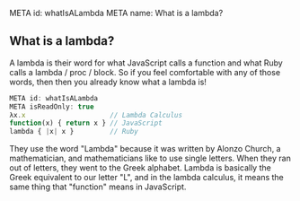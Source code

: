 META id: whatIsALambda
META name: What is a lambda?

What is a lambda?
-----------------

A lambda is their word for what JavaScript calls a function
and what Ruby calls a lambda / proc / block.
So if you feel comfortable with any of those words, then
then you already know what a lambda is!

```js
META id: whatIsALambda
META isReadOnly: true
λx.x                     // Lambda Calculus
function(x) { return x } // JavaScript
lambda { |x| x }         // Ruby
```

They use the word "Lambda" because it was written by Alonzo Church,
a mathematician, and mathematicians like to use single letters.
When they ran out of letters, they went to the Greek alphabet.
Lambda is basically the Greek equivalent to our letter "L",
and in the lambda calculus, it means the same thing that
"function" means in JavaScript.
